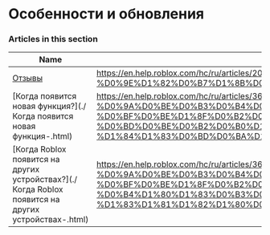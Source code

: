 # Особенности и обновления  
### Articles in this section
Name|URL
-|-
[Отзывы](./Отзывы.html) |https://en.help.roblox.com/hc/ru/articles/203312420-%D0%9E%D1%82%D0%B7%D1%8B%D0%B2%D1%8B
[Когда появится новая функция?](./Когда появится новая функция-.html) |https://en.help.roblox.com/hc/ru/articles/360000242266-%D0%9A%D0%BE%D0%B3%D0%B4%D0%B0-%D0%BF%D0%BE%D1%8F%D0%B2%D0%B8%D1%82%D1%81%D1%8F-%D0%BD%D0%BE%D0%B2%D0%B0%D1%8F-%D1%84%D1%83%D0%BD%D0%BA%D1%86%D0%B8%D1%8F-
[Когда Roblox появится на других устройствах?](./Когда Roblox появится на других устройствах-.html) |https://en.help.roblox.com/hc/ru/articles/360000334546-%D0%9A%D0%BE%D0%B3%D0%B4%D0%B0-Roblox-%D0%BF%D0%BE%D1%8F%D0%B2%D0%B8%D1%82%D1%81%D1%8F-%D0%BD%D0%B0-%D0%B4%D1%80%D1%83%D0%B3%D0%B8%D1%85-%D1%83%D1%81%D1%82%D1%80%D0%BE%D0%B9%D1%81%D1%82%D0%B2%D0%B0%D1%85-